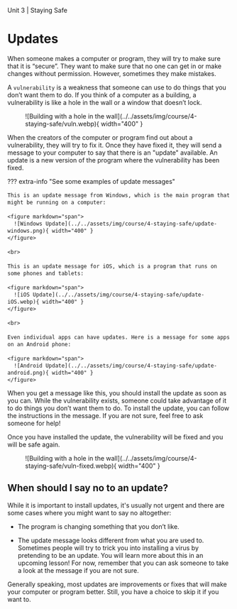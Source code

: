 Unit 3 | Staying Safe

# Updates

When someone makes a computer or program, they will try to make sure that it is “secure”. They want to make sure that no one can get in or make changes without permission. However, sometimes they make mistakes.

A `vulnerability` is a weakness that someone can use to do things that you don’t want them to do. If you think of a computer as a building, a vulnerability is like a hole in the wall or a window that doesn’t lock.

<figure markdown="span">
  ![Building with a hole in the wall](../../assets/img/course/4-staying-safe/vuln.webp){ width="400" }
</figure>

When the creators of the computer or program find out about a vulnerability, they will try to fix it. Once they have fixed it, they will send a message to your computer to say that there is an "update" available. An update is a new version of the program where the vulnerability has been fixed.

<!-- TODO: Get better screenshots of update messages -->

??? extra-info "See some examples of update messages"

    This is an update message from Windows, which is the main program that might be running on a computer:

    <figure markdown="span">
      ![Windows Update](../../assets/img/course/4-staying-safe/update-windows.png){ width="400" }
    </figure>

    <br>

    This is an update message for iOS, which is a program that runs on some phones and tablets:

    <figure markdown="span">
      ![iOS Update](../../assets/img/course/4-staying-safe/update-iOS.webp){ width="400" }
    </figure>

    <br>

    Even individual apps can have updates. Here is a message for some apps on an Android phone:

    <figure markdown="span">
      ![Android Update](../../assets/img/course/4-staying-safe/update-android.png){ width="400" }
    </figure>

When you get a message like this, you should install the update as soon as you can. While the vulnerability exists, someone could take advantage of it to do things you don’t want them to do. To install the update, you can follow the instructions in the message. If you are not sure, feel free to ask someone for help!

Once you have installed the update, the vulnerability will be fixed and you will be safe again.

<figure markdown="span">
  ![Building with a hole in the wall](../../assets/img/course/4-staying-safe/vuln-fixed.webp){ width="400" }
</figure>

## When should I say no to an update?

While it is important to install updates, it's usually not urgent and there are some cases where you might want to say no altogether:

- The program is changing something that you don’t like.

- The update message looks different from what you are used to. Sometimes people will try to trick you into installing a virus by pretending to be an update. You will learn more about this in an upcoming lesson! For now, remember that you can ask someone to take a look at the message if you are not sure.

Generally speaking, most updates are improvements or fixes that will make your computer or program better. Still, you have a choice to skip it if you want to.
